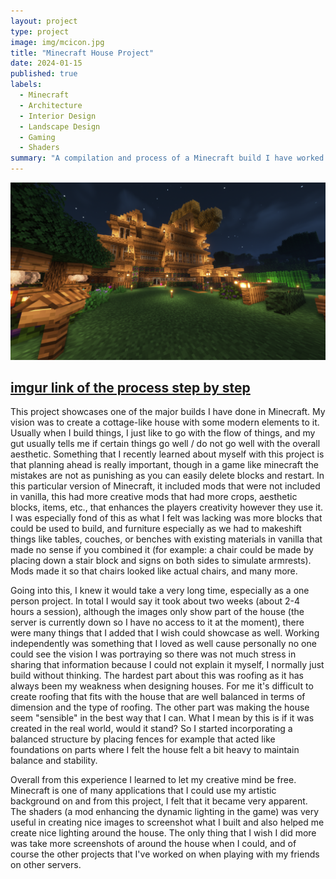 ```yaml
---
layout: project
type: project
image: img/mcicon.jpg
title: "Minecraft House Project"
date: 2024-01-15
published: true
labels:
  - Minecraft
  - Architecture
  - Interior Design
  - Landscape Design
  - Gaming
  - Shaders
summary: "A compilation and process of a Minecraft build I have worked on recently."
---
```


<p align="center">
  <img class="img-fluid" src="../img/mcbuild2.png" alt="Preview Image">
</p>

## [imgur link of the process step by step](https://imgur.com/a/lqVq54w)

  This project showcases one of the major builds I have done in Minecraft. My vision was to create a cottage-like house with some modern elements to it. Usually when I build things, I just like to go with the flow of things, and my gut usually tells me if certain things go well / do not go well with the overall aesthetic. Something that I recently learned about myself with this project is that planning ahead is really important, though in a game like minecraft the mistakes are not as punishing as you can easily delete blocks and restart. In this particular version of Minecraft, it included mods that were not included in vanilla, this had more creative mods that had more crops, aesthetic blocks, items, etc., that enhances the players creativity however they use it. I was especially fond of this as what I felt was lacking was more blocks that could be used to build, and furniture especially as we had to makeshift things like tables, couches, or benches with existing materials in vanilla that made no sense if you combined it (for example: a chair could be made by placing down a stair block and signs on both sides to simulate armrests). Mods made it so that chairs looked like actual chairs, and many more.

  Going into this, I knew it would take a very long time, especially as a one person project. In total I would say it took about two weeks (about 2-4 hours a session), although the images only show part of the house (the server is currently down so I have no access to it at the moment), there were many things that I added that I wish could showcase as well. Working independently was something that I loved as well cause personally no one could see the vision I was portraying so there was not much stress in sharing that information because I could not explain it myself, I normally just build without thinking. The hardest part about this was roofing as it has always been my weakness when designing houses. For me it's difficult to create roofing that fits with the house that are well balanced in terms of dimension and the type of roofing. The other part was making the house seem "sensible" in the best way that I can. What I mean by this is if it was created in the real world, would it stand? So I started incorporating a balanced structure by placing fences for example that acted like foundations on parts where I felt the house felt a bit heavy to maintain balance and stability.

  Overall from this experience I learned to let my creative mind be free. Minecraft is one of many applications that I could use my artistic background on and from this project, I felt that it became very apparent. The shaders (a mod enhancing the dynamic lighting in the game) was very useful in creating nice images to screenshot what I built and also helped me create nice lighting around the house. The only thing that I wish I did more was take more screenshots of around the house when I could, and of course the other projects that I've worked on when playing with my friends on other servers. 
  
